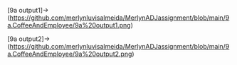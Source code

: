 [9a output1]->(https://github.com/merlynluvisalmeida/MerlynADJassignment/blob/main/9a.CoffeeAndEmployee/9a%20output1.png)

[9a output2]->(https://github.com/merlynluvisalmeida/MerlynADJassignment/blob/main/9a.CoffeeAndEmployee/9a%20output2.png)
